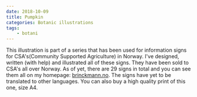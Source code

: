 ```yaml
---
date: 2018-10-09
title: Pumpkin
categories: Botanic illustrations
tags:
    - botani
---
```

This illustration is part of a series that has been used for information signs for CSA's(Community Supported Agriculture) in Norway. I've designed, written (with help) and illustrated all of these signs. They have been sold to CSA's all over Norway. As of yet, there are 29 signs in total and you can see them all on my homepage: [brinckmann.no](https://brinckmann.no/). The signs have yet to be translated to other languages. You can also buy a high quality print of this one, size A4.